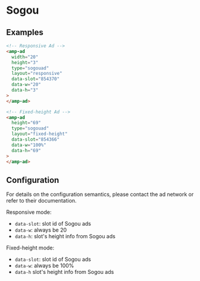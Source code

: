 <!---
Copyright 2016 The AMP HTML Authors. All Rights Reserved.

Licensed under the Apache License, Version 2.0 (the "License");
you may not use this file except in compliance with the License.
You may obtain a copy of the License at

      http://www.apache.org/licenses/LICENSE-2.0

Unless required by applicable law or agreed to in writing, software
distributed under the License is distributed on an "AS-IS" BASIS,
WITHOUT WARRANTIES OR CONDITIONS OF ANY KIND, either express or implied.
See the License for the specific language governing permissions and
limitations under the License.
-->

# Sogou

## Examples

```html
<!-- Responsive Ad -->
<amp-ad
  width="20"
  height="3"
  type="sogouad"
  layout="responsive"
  data-slot="854370"
  data-w="20"
  data-h="3"
>
</amp-ad>

<!-- Fixed-height Ad -->
<amp-ad
  height="69"
  type="sogouad"
  layout="fixed-height"
  data-slot="854366"
  data-w="100%"
  data-h="69"
>
</amp-ad>
```

## Configuration

For details on the configuration semantics, please contact the ad network or
refer to their documentation.

Responsive mode:

- `data-slot`: slot id of Sogou ads
- `data-w`: always be 20
- `data-h`: slot's height info from Sogou ads

Fixed-height mode:

- `data-slot`: slot id of Sogou ads
- `data-w`: always be 100%
- `data-h` slot's height info from Sogou ads
